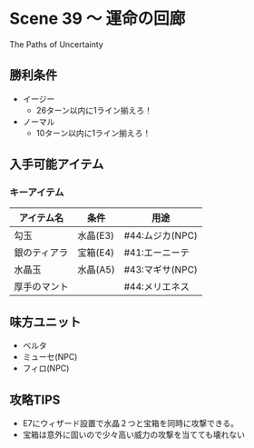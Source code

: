 # Scene 39 ～ 運命の回廊  

The Paths of Uncertainty

## 勝利条件 

- イージー
  - 26ターン以内に1ライン揃えろ！
- ノーマル
  - 10ターン以内に1ライン揃えろ！

## 入手可能アイテム 

### キーアイテム

|アイテム名|条件|用途|
|---|---|---|
|勾玉|水晶(E3)|#44:ムジカ(NPC)|
|銀のティアラ|宝箱(E4)|#41:エーニーテ|
|水晶玉|水晶(A5)|#43:マギサ(NPC)|
|厚手のマント||#44:メリエネス|

## 味方ユニット 

- ベルタ
- ミューセ(NPC)
- フィロ(NPC)

## 攻略TIPS 

- E7にウィザード設置で水晶２つと宝箱を同時に攻撃できる。
- 宝箱は意外に固いので少々高い威力の攻撃を当てても壊れない

